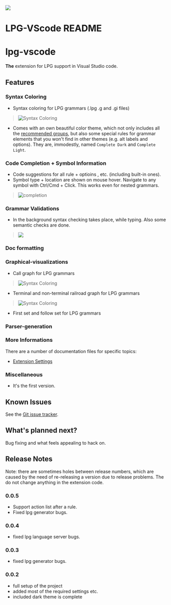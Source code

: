 [![](https://vsmarketplacebadge.apphb.com/version-short/kuafuwang.lpg-vscode.svg)](https://marketplace.visualstudio.com/items?itemName=kuafuwang.lpg-vscode)


# LPG-VScode README

# lpg-vscode
**The** extension for LPG support in Visual Studio code.
## Features


### Syntax Coloring

* Syntax coloring for LPG grammars (.lpg .g and .gi files)
>![Syntax Coloring](https://raw.githubusercontent.com/kuafuwang/LPG-VScode/master/doc/img/hover.png)

* Comes with an own beautiful color theme, which not only includes all the [recommended groups](http://manual.macromates.com/en/language_grammars), but also some special rules for grammar elements that you won't find in other themes (e.g. alt labels and options). They are, immodestly, named `Complete Dark` and `Complete Light`.

### Code Completion + Symbol Information

* Code suggestions for all rule + optioins ,  etc. (including built-in ones).
* Symbol type + location are shown on mouse hover. Navigate to any symbol with Ctrl/Cmd + Click. This works even for nested grammars.
>![completion](https://raw.githubusercontent.com/kuafuwang/LPG-VScode/master/doc/img/completion.png)


### Grammar Validations

* In the background syntax checking takes place, while typing. Also some semantic checks are done.
>![](https://raw.githubusercontent.com/kuafuwang/LPG-VScode/master/doc/img/dianosic.png)


### Doc formatting

### Graphical-visualizations

* Call graph for LPG grammars 
>![Syntax Coloring]( https://raw.githubusercontent.com/kuafuwang/LPG-VScode/master/doc/img/call_graph.png )

* Terminal and non-terminal  railroad graph for LPG grammars 
>![Syntax Coloring]( https://raw.githubusercontent.com/kuafuwang/LPG-VScode/master/doc/img/railroad.png )

* First set and follow set for LPG grammars 
  
### Parser-generation


### More Informations
There are a number of documentation files for specific topics:


* [Extension Settings](https://github.com/kuafuwang/LPG-VScode/doc/extension-settings.md)



### Miscellaneous

* It's the first version.


## Known Issues

See the [Git issue tracker](https://github.com/kuafuwang/LPG-VScode/issues).

## What's planned next?

Bug fixing and what feels appealing to hack on.

## Release Notes

Note: there are sometimes holes between release numbers, which are caused by the need of re-releasing a version due to release problems. The do not change anything in the extension code.


### 0.0.5

* Support action list after a rule.
* Fixed lpg generator bugs.
  
### 0.0.4

* fixed lpg language server bugs.
  
### 0.0.3

* fixed lpg generator bugs.
  
### 0.0.2

* full setup of the project
* added most of the required settings etc.
* included dark theme is complete